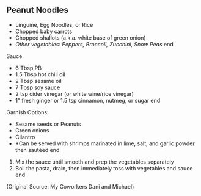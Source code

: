 ## Peanut Noodles

- Linguine, Egg Noodles, or Rice
- Chopped baby carrots
- Chopped shallots (a.k.a. white base of green onion)
- *Other vegetables: Peppers, Broccoli, Zucchini, Snow Peas*
end

Sauce:

- 6 Tbsp PB
- 1.5 Tbsp hot chili oil
- 2 Tbsp sesame oil
- 7 Tbsp soy sauce
- 2 tsp cider vinegar (or white wine/rice vinegar)
- 1" fresh ginger or 1.5 tsp cinnamon, nutmeg, or sugar
end

Garnish Options:

- Sesame seeds or Peanuts
- Green onions
- Cilantro
- *Can be served with shrimps marinated in lime, salt, and garlic powder then sautéed
end

1. Mix the sauce until smooth and prep the vegetables separately
2. Boil the pasta, drain, then immediately toss with vegetables and sauce
end

(Original Source: My Coworkers Dani and Michael)